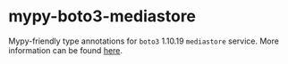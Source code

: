 # mypy-boto3-mediastore

Mypy-friendly type annotations for `boto3` 1.10.19 `mediastore` service.
More information can be found [here](https://github.com/vemel/mypy_boto3).